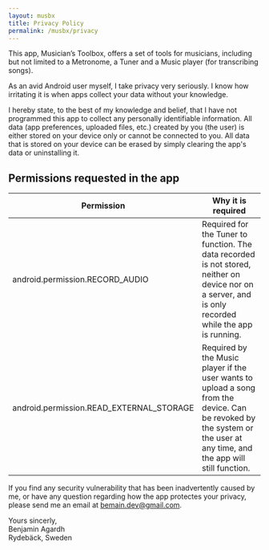 ```yaml
---
layout: musbx
title: Privacy Policy
permalink: /musbx/privacy
---
```


This app, Musician’s Toolbox, offers a set of tools for musicians, including but not limited to a Metronome, a Tuner and a Music player (for transcribing songs).

As an avid Android user myself, I take privacy very seriously. I know how irritating it is when apps collect your data without your knowledge.

I hereby state, to the best of my knowledge and belief, that I have not programmed this app to collect any personally identifiable information. All data (app preferences, uploaded files, etc.) created by you (the user) is either stored on your device only or cannot be connected to you. All data that is stored on your device can be erased by simply clearing the app's data or uninstalling it.


## Permissions requested in the app

Permission                                  | Why it is required
---                                         | ---
android.permission.RECORD_AUDIO             | Required for the Tuner to function. The data recorded is not stored, neither on device nor on a server, and is only recorded while the app is running.|
android.permission.READ_EXTERNAL_STORAGE    | Required by the Music player if the user wants to upload a song from the device. Can be revoked by the system or the user at any time, and the app will still function. |


If you find any security vulnerability that has been inadvertently caused by me, or have any question regarding how the app protectes your privacy, please send me an email at [bemain.dev@gmail.com](mailto:bemain.dev@gmail.com).

Yours sincerly,\
Benjamin Agardh \
Rydebäck, Sweden
